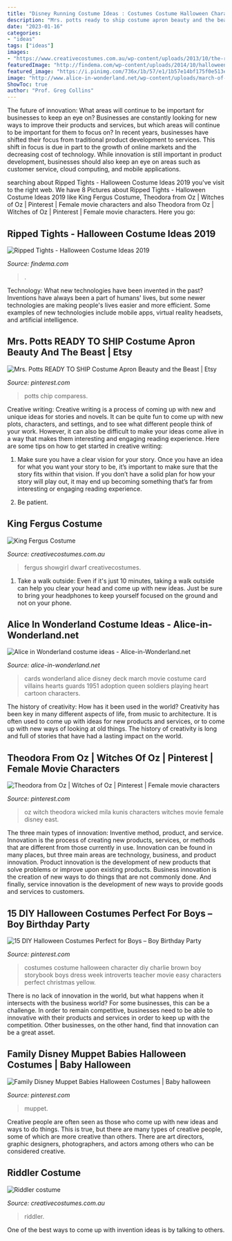 ```yaml
---
title: "Disney Running Costume Ideas : Costumes Costume Halloween Character Diy Charlie Brown Boy Storybook Boys Dress Week Introverts Teacher Movie Easy Characters Perfect Christmas Yellow"
description: "Mrs. potts ready to ship costume apron beauty and the beast"
date: "2023-01-16"
categories:
- "ideas"
tags: ["ideas"]
images:
- "https://www.creativecostumes.com.au/wp-content/uploads/2013/10/the-riddler-628x1024.jpg"
featuredImage: "http://findema.com/wp-content/uploads/2014/10/halloween_201410675.jpg"
featured_image: "https://i.pinimg.com/736x/1b/57/e1/1b57e14bf175f0e513ee4349ddafd828.jpg"
image: "http://www.alice-in-wonderland.net/wp-content/uploads/march-of-the-cards-6.jpg"
ShowToc: true
author: "Prof. Greg Collins"
---
```



The future of innovation: What areas will continue to be important for businesses to keep an eye on?
Businesses are constantly looking for new ways to improve their products and services, but which areas will continue to be important for them to focus on? In recent years, businesses have shifted their focus from traditional product development to services. This shift in focus is due in part to the growth of online markets and the decreasing cost of technology. While innovation is still important in product development, businesses should also keep an eye on areas such as customer service, cloud computing, and mobile applications.

	

		
searching about Ripped Tights - Halloween Costume Ideas 2019 you've visit to the right web. We have 8 Pictures about Ripped Tights - Halloween Costume Ideas 2019 like King Fergus Costume, Theodora from Oz | Witches of Oz | Pinterest | Female movie characters and also Theodora from Oz | Witches of Oz | Pinterest | Female movie characters. Here you go:
		
    
## Ripped Tights - Halloween Costume Ideas 2019

<img loading=lazy src="http://findema.com/wp-content/uploads/2014/10/halloween_201410675.jpg" onerror="this.onerror=null;this.src='https://tse3.mm.bing.net/th?id=OIP.4xRfZQ0R8zx8hsTMGnaV2gHaKl&amp;pid=15.1';" alt="Ripped Tights - Halloween Costume Ideas 2019">

_Source: findema.com_

>. 

	

Technology: What new technologies have been invented in the past?
Inventions have always been a part of humans' lives, but some newer technologies are making people's lives easier and more efficient. Some examples of new technologies include mobile apps, virtual reality headsets, and artificial intelligence.

    
## Mrs. Potts READY TO SHIP Costume Apron Beauty And The Beast | Etsy

<img loading=lazy src="https://i.pinimg.com/736x/1b/57/e1/1b57e14bf175f0e513ee4349ddafd828.jpg" onerror="this.onerror=null;this.src='https://tse2.mm.bing.net/th?id=OIP.dCT0F7O3b5zm3Z7CJg7_0AHaLw&amp;pid=15.1';" alt="Mrs. Potts READY TO SHIP Costume Apron Beauty and the Beast | Etsy">

_Source: pinterest.com_

>potts chip comparess. 

	

Creative writing:
Creative writing is a process of coming up with new and unique ideas for stories and novels. It can be quite fun to come up with new plots, characters, and settings, and to see what different people think of your work. However, it can also be difficult to make your ideas come alive in a way that makes them interesting and engaging reading experience. Here are some tips on how to get started in creative writing: 
1. Make sure you have a clear vision for your story. Once you have an idea for what you want your story to be, it’s important to make sure that the story fits within that vision. If you don’t have a solid plan for how your story will play out, it may end up becoming something that’s far from interesting or engaging reading experience. 

2. Be patient.

    
## King Fergus Costume

<img loading=lazy src="https://www.creativecostumes.com.au/wp-content/uploads/2012/08/king-fergus-768x1024.jpg" onerror="this.onerror=null;this.src='https://tse3.mm.bing.net/th?id=OIP.-5GE9DLZnCa6PDLDcM7QlAHaJ4&amp;pid=15.1';" alt="King Fergus Costume">

_Source: creativecostumes.com.au_

>fergus showgirl dwarf creativecostumes. 

	

1. Take a walk outside: Even if it's just 10 minutes, taking a walk outside can help you clear your head and come up with new ideas. Just be sure to bring your headphones to keep yourself focused on the ground and not on your phone.

    
## Alice In Wonderland Costume Ideas - Alice-in-Wonderland.net

<img loading=lazy src="http://www.alice-in-wonderland.net/wp-content/uploads/march-of-the-cards-6.jpg" onerror="this.onerror=null;this.src='https://tse4.mm.bing.net/th?id=OIP.Lb1tw3Fl3JGJULT6BOAV4AHaF7&amp;pid=15.1';" alt="Alice in Wonderland costume ideas - Alice-in-Wonderland.net">

_Source: alice-in-wonderland.net_

>cards wonderland alice disney deck march movie costume card villains hearts guards 1951 adoption queen soldiers playing heart cartoon characters. 

	

The history of creativity: How has it been used in the world?
Creativity has been key in many different aspects of life, from music to architecture. It is often used to come up with ideas for new products and services, or to come up with new ways of looking at old things. The history of creativity is long and full of stories that have had a lasting impact on the world.

    
## Theodora From Oz | Witches Of Oz | Pinterest | Female Movie Characters

<img loading=lazy src="https://i.pinimg.com/736x/2d/cc/ce/2dccce352e74dfd9500e6b1b28a055bb--wicked-witch-movie-characters.jpg" onerror="this.onerror=null;this.src='https://tse1.mm.bing.net/th?id=OIP.lXjESwr53VaJYPPQKxVm3ADWEs&amp;pid=15.1';" alt="Theodora from Oz | Witches of Oz | Pinterest | Female movie characters">

_Source: pinterest.com_

>oz witch theodora wicked mila kunis characters witches movie female disney east. 

	

The three main types of innovation: Inventive method, product, and service.
Innovation is the process of creating new products, services, or methods that are different from those currently in use. Innovation can be found in many places, but three main areas are technology, business, and product innovation. 
Product innovation is the development of new products that solve problems or improve upon existing products. Business innovation is the creation of new ways to do things that are not commonly done. And finally, service innovation is the development of new ways to provide goods and services to customers.

    
## 15 DIY Halloween Costumes Perfect For Boys – Boy Birthday Party

<img loading=lazy src="https://i.pinimg.com/736x/37/e5/b7/37e5b76586a1368a87541b4eb74425bc--charlie-brown-costume-charlie-brown-halloween.jpg" onerror="this.onerror=null;this.src='https://tse2.mm.bing.net/th?id=OIP.2Oz3yrDB9NG_bk5Zq-lcdwHaLH&amp;pid=15.1';" alt="15 DIY Halloween Costumes Perfect for Boys – Boy Birthday Party">

_Source: pinterest.com_

>costumes costume halloween character diy charlie brown boy storybook boys dress week introverts teacher movie easy characters perfect christmas yellow. 

	

There is no lack of innovation in the world, but what happens when it intersects with the business world? For some businesses, this can be a challenge. In order to remain competitive, businesses need to be able to innovative with their products and services in order to keep up with the competition. Other businesses, on the other hand, find that innovation can be a great asset.

    
## Family Disney Muppet Babies Halloween Costumes | Baby Halloween

<img loading=lazy src="https://i.pinimg.com/736x/7f/c0/33/7fc033471983ba966bb2cf9d59982c4e.jpg" onerror="this.onerror=null;this.src='https://tse1.mm.bing.net/th?id=OIP.FLsZDN7I3we_5eXT4ZbTAQHaM2&amp;pid=15.1';" alt="Family Disney Muppet Babies Halloween Costumes | Baby halloween">

_Source: pinterest.com_

>muppet. 

	

Creative people are often seen as those who come up with new ideas and ways to do things. This is true, but there are many types of creative people, some of which are more creative than others. There are art directors, graphic designers, photographers, and actors among others who can be considered creative.

    
## Riddler Costume

<img loading=lazy src="https://www.creativecostumes.com.au/wp-content/uploads/2013/10/the-riddler-628x1024.jpg" onerror="this.onerror=null;this.src='https://tse1.mm.bing.net/th?id=OIP.6CLXxHVV4DhI2c2mZeisBwHaME&amp;pid=15.1';" alt="Riddler costume">

_Source: creativecostumes.com.au_

>riddler. 

	

One of the best ways to come up with invention ideas is by talking to others.

